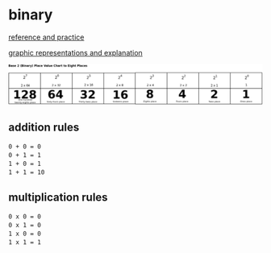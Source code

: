 # binary

[reference and practice](http://www.binarymath.info)

[graphic representations and explanation](https://delightlylinux.wordpress.com/2014/08/25/binary-lesson-2-place-value/)

[![binary position](assets/lesson2-8-binary.png)](https://delightlylinux.wordpress.com/2014/08/25/binary-lesson-2-place-value/)

## addition rules

```sh
0 + 0 = 0
0 + 1 = 1
1 + 0 = 1
1 + 1 = 10
```

## multiplication rules

```sh
0 x 0 = 0
0 x 1 = 0
1 x 0 = 0
1 x 1 = 1
```